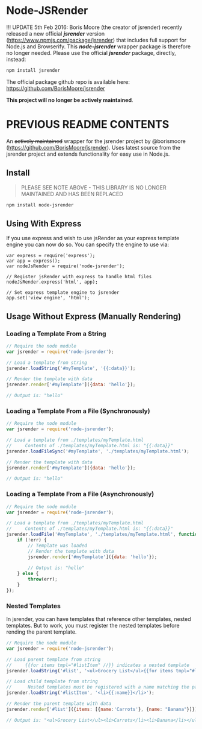 # Node-JSRender

!!! UPDATE 5th Feb 2016: Boris Moore (the creator of jsrender) recently released a new official ***jsrender*** version (https://www.npmjs.com/package/jsrender) that includes full support for Node.js and Browserify. This ***node-jsrender*** wrapper package is therefore no longer needed. Please use the official ***jsrender*** package, directly, instead:

```bash
npm install jsrender
```

The official package github repo is available here: https://github.com/BorisMoore/jsrender

**This project will no longer be actively maintained**.



# PREVIOUS README CONTENTS

An ~~actively maintained~~ wrapper for the jsrender project by @borismoore (https://github.com/BorisMoore/jsrender). Uses latest source from the jsrender project and extends functionality for easy use in Node.js.

## Install

> PLEASE SEE NOTE ABOVE - THIS LIBRARY IS NO LONGER MAINTAINED AND HAS BEEN REPLACED

```bash
npm install node-jsrender
```

## Using With Express
If you use express and wish to use jsRender as your express template engine you can now do so.
You can specify the engine to use via:

	var express = require('express');
	var app = express();
	var nodeJsRender = require('node-jsrender');
	
	// Register jsRender with express to handle html files
	nodeJsRender.express('html', app);
	
	// Set express template engine to jsrender
	app.set('view engine', 'html');

## Usage Without Express (Manually Rendering)

### Loading a Template From a String
```javascript
// Require the node module
var jsrender = require('node-jsrender');

// Load a template from string
jsrender.loadString('#myTemplate', '{{:data}}');

// Render the template with data
jsrender.render['#myTemplate']({data: 'hello'});

// Output is: "hello"
```

### Loading a Template From a File (Synchronously)
```javascript
// Require the node module
var jsrender = require('node-jsrender');

// Load a template from ./templates/myTemplate.html
//     Contents of ./templates/myTemplate.html is: "{{:data}}"
jsrender.loadFileSync('#myTemplate', './templates/myTemplate.html');

// Render the template with data
jsrender.render['#myTemplate']({data: 'hello'});

// Output is: "hello"
```

### Loading a Template From a File (Asynchronously)
```javascript
// Require the node module
var jsrender = require('node-jsrender');

// Load a template from ./templates/myTemplate.html
//     Contents of ./templates/myTemplate.html is: "{{:data}}"
jsrender.loadFile('#myTemplate', './templates/myTemplate.html', function (err, template) {
	if (!err) {
		// Template was loaded
		// Render the template with data
		jsrender.render['#myTemplate']({data: 'hello'});
		
		// Output is: "hello"
	} else {
		throw(err);
	}
});
```

### Nested Templates

In jsrender, you can have templates that reference other templates, nested templates. But to work, you must register the nested templates before rending the parent template.

```javascript
// Require the node module
var jsrender = require('node-jsrender');

// Load parent template from string
//     {{for items tmpl="#listItem" //}} indicates a nested template
jsrender.loadString('#list', '<ul>Grocery List</ul>{{for items tmpl="#listItem" /}}</ul>');

// Load child template from string
//      Nested templates must be registered with a name matching the parent template before rendering the parent template
jsrender.loadString('#listItem', '<li>{{:name}}</li>');

// Render the parent template with data
jsrender.render['#list']({items: [{name:'Carrots'}, {name: "Banana"}]});

// Output is: "<ul>Grocery List</ul><li>Carrots</li><li>Banana</li></ul>"
```
